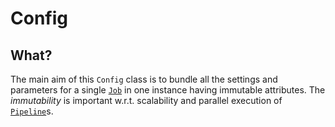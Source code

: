 # Config

## What?

The main aim of this `Config` class is to bundle all the settings and parameters for a single [`Job`](../pipeline/readme.md#Job)
in one instance having immutable attributes. The _immutability_ is important w.r.t. scalability and parallel execution
of [`Pipeline`](../pipeline/readme.md#Pipeline)s.
